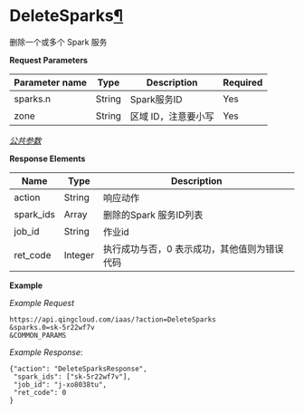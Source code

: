---
---

# DeleteSparks[¶](#deletesparks "永久链接至标题")

删除一个或多个 Spark 服务

**Request Parameters**

| Parameter name | Type | Description | Required |
| --- | --- | --- | --- |
| sparks.n | String | Spark服务ID | Yes |
| zone | String | 区域 ID，注意要小写 | Yes |

[_公共参数_](../../common/parameters.html#api-common-parameters)

**Response Elements**

| Name | Type | Description |
| --- | --- | --- |
| action | String | 响应动作 |
| spark_ids | Array | 删除的Spark 服务ID列表 |
| job_id | String | 作业id |
| ret_code | Integer | 执行成功与否，0 表示成功，其他值则为错误代码 |

**Example**

_Example Request_

```
https://api.qingcloud.com/iaas/?action=DeleteSparks
&sparks.0=sk-5r22wf7v
&COMMON_PARAMS
```

_Example Response_:

```
{"action": "DeleteSparksResponse",
 "spark_ids": ["sk-5r22wf7v"],
 "job_id": "j-xo8038tu",
 "ret_code": 0
}
```
